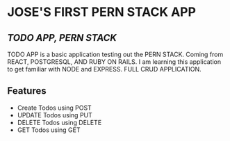 # JOSE'S FIRST PERN STACK APP

## _TODO APP, PERN STACK_

TODO APP is a basic application testing out the PERN STACK.
Coming from REACT, POSTGRESQL, AND RUBY ON RAILS.
I am learning this application to get familiar with NODE and EXPRESS.
FULL CRUD APPLICATION.

## Features

- Create Todos using POST
- UPDATE Todos using PUT
- DELETE Todos using DELETE
- GET Todos using GET
